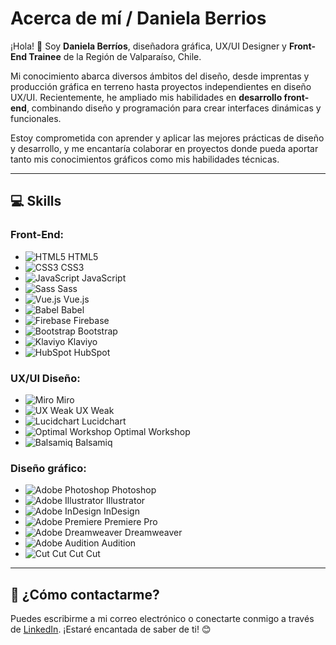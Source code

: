 
# Acerca de mí / Daniela Berrios

¡Hola! 👋 Soy **Daniela Berríos**, diseñadora gráfica, UX/UI Designer y **Front-End Trainee** de la Región de Valparaíso, Chile.  

Mi conocimiento abarca diversos ámbitos del diseño, desde imprentas y producción gráfica en terreno hasta proyectos independientes en diseño UX/UI. Recientemente, he ampliado mis habilidades en **desarrollo front-end**, combinando diseño y programación para crear interfaces dinámicas y funcionales.

Estoy comprometida con aprender y aplicar las mejores prácticas de diseño y desarrollo, y me encantaría colaborar en proyectos donde pueda aportar tanto mis conocimientos gráficos como mis habilidades técnicas.

---

## 💻 **Skills**  

### Front-End:  
- ![HTML5](https://img.shields.io/badge/-HTML5-E34F26?logo=html5&logoColor=white) HTML5  
- ![CSS3](https://img.shields.io/badge/-CSS3-1572B6?logo=css3&logoColor=white) CSS3  
- ![JavaScript](https://img.shields.io/badge/-JavaScript-F7DF1E?logo=javascript&logoColor=black) JavaScript  
- ![Sass](https://img.shields.io/badge/-Sass-CC6699?logo=sass&logoColor=white) Sass  
- ![Vue.js](https://img.shields.io/badge/-Vue.js-4FC08D?logo=vue.js&logoColor=white) Vue.js  
- ![Babel](https://img.shields.io/badge/-Babel-F9DC3E?logo=babel&logoColor=black) Babel  
- ![Firebase](https://img.shields.io/badge/-Firebase-FFCA28?logo=firebase&logoColor=black) Firebase  
- ![Bootstrap](https://img.shields.io/badge/-Bootstrap-563D7C?logo=bootstrap&logoColor=white) Bootstrap  
- ![Klaviyo](https://img.shields.io/badge/-Klaviyo-3EB991?logo=klaviyo&logoColor=white) Klaviyo  
- ![HubSpot](https://img.shields.io/badge/-HubSpot-FF7A59?logo=hubspot&logoColor=white) HubSpot  

### UX/UI Diseño:  
- ![Miro](https://img.shields.io/badge/-Miro-FFD02A?logo=miro&logoColor=black) Miro  
- ![UX Weak](https://img.shields.io/badge/-UX%20Weak-000000?logo=notion&logoColor=white) UX Weak  
- ![Lucidchart](https://img.shields.io/badge/-Lucidchart-FEAA2D?logo=lucidchart&logoColor=white) Lucidchart  
- ![Optimal Workshop](https://img.shields.io/badge/-Optimal%20Workshop-5C005C?logo=notion&logoColor=white) Optimal Workshop  
- ![Balsamiq](https://img.shields.io/badge/-Balsamiq-800080?logo=balsamiq&logoColor=white) Balsamiq  

### Diseño gráfico:  
- ![Adobe Photoshop](https://img.shields.io/badge/-Photoshop-31A8FF?logo=adobephotoshop&logoColor=white) Photoshop  
- ![Adobe Illustrator](https://img.shields.io/badge/-Illustrator-FF9A00?logo=adobeillustrator&logoColor=white) Illustrator  
- ![Adobe InDesign](https://img.shields.io/badge/-InDesign-EE3D8F?logo=adobeindesign&logoColor=white) InDesign  
- ![Adobe Premiere](https://img.shields.io/badge/-Premiere%20Pro-9999FF?logo=adobepremierepro&logoColor=white) Premiere Pro  
- ![Adobe Dreamweaver](https://img.shields.io/badge/-Dreamweaver-4AC561?logo=adobedreamweaver&logoColor=white) Dreamweaver  
- ![Adobe Audition](https://img.shields.io/badge/-Audition-9999FF?logo=adobeaudition&logoColor=white) Audition  
- ![Cut Cut](https://img.shields.io/badge/-Cut%20Cut-000000?logo=notion&logoColor=white) Cut Cut  

---

## 📩 **¿Cómo contactarme?**  
Puedes escribirme a mi correo electrónico o conectarte conmigo a través de [LinkedIn](#). ¡Estaré encantada de saber de ti! 😊  
